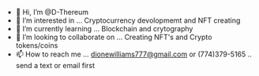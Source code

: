 - 👋 Hi, I’m @D-Thereum
- 👀 I’m interested in ... Cryptocurrency devolopmemt and NFT creating 
- 🌱 I’m currently learning ... Blockchain and crytography 
- 💞️ I’m looking to collaborate on ... Creating NFT's and Crypto tokens/coins 
- 📫 How to reach me ... dionewilliams777@gmail.com or (774)379-5165 .. send a text or email first 

<!---
D-Thereum/D-Thereum is a ✨ special ✨ repository because its `README.md` (this file) appears on your GitHub profile.
You can click the Preview link to take a look at your changes.
--->
